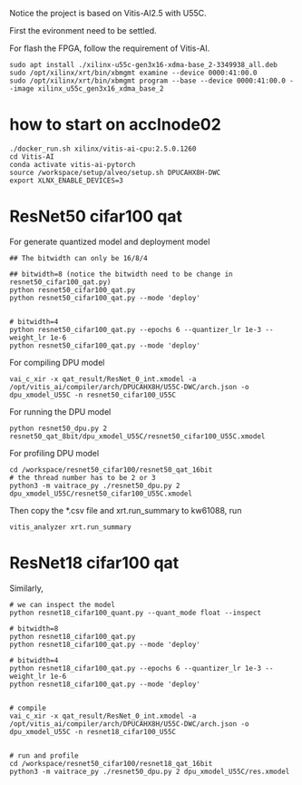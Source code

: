 Notice the project is based on Vitis-AI2.5 with U55C.

First the evironment need to be settled.

For flash the FPGA, follow the requirement of Vitis-AI.

```
sudo apt install ./xilinx-u55c-gen3x16-xdma-base_2-3349938_all.deb
sudo /opt/xilinx/xrt/bin/xbmgmt examine --device 0000:41:00.0
sudo /opt/xilinx/xrt/bin/xbmgmt program --base --device 0000:41:00.0 --image xilinx_u55c_gen3x16_xdma_base_2
```


# how to start on acclnode02

```
./docker_run.sh xilinx/vitis-ai-cpu:2.5.0.1260
cd Vitis-AI
conda activate vitis-ai-pytorch
source /workspace/setup/alveo/setup.sh DPUCAHX8H-DWC
export XLNX_ENABLE_DEVICES=3
```


# ResNet50 cifar100 qat


For generate quantized model and deployment model

```
## The bitwidth can only be 16/8/4

## bitwidth=8 (notice the bitwidth need to be change in resnet50_cifar100_qat.py)
python resnet50_cifar100_qat.py
python resnet50_cifar100_qat.py --mode 'deploy'


# bitwidth=4
python resnet50_cifar100_qat.py --epochs 6 --quantizer_lr 1e-3 --weight_lr 1e-6
python resnet50_cifar100_qat.py --mode 'deploy'
```

For compiling DPU model

```
vai_c_xir -x qat_result/ResNet_0_int.xmodel -a /opt/vitis_ai/compiler/arch/DPUCAHX8H/U55C-DWC/arch.json -o dpu_xmodel_U55C -n resnet50_cifar100_U55C
```


For running the DPU model 

```
python resnet50_dpu.py 2  resnet50_qat_8bit/dpu_xmodel_U55C/resnet50_cifar100_U55C.xmodel
```


For profiling DPU model

```
cd /workspace/resnet50_cifar100/resnet50_qat_16bit
# the thread number has to be 2 or 3
python3 -m vaitrace_py ./resnet50_dpu.py 2 dpu_xmodel_U55C/resnet50_cifar100_U55C.xmodel
```

Then copy the *.csv file and xrt.run_summary to kw61088, run

```
vitis_analyzer xrt.run_summary
```


# ResNet18 cifar100 qat

Similarly,

```
# we can inspect the model
python resnet18_cifar100_quant.py --quant_mode float --inspect

# bitwidth=8
python resnet18_cifar100_qat.py
python resnet18_cifar100_qat.py --mode 'deploy'

# bitwidth=4
python resnet18_cifar100_qat.py --epochs 6 --quantizer_lr 1e-3 --weight_lr 1e-6
python resnet18_cifar100_qat.py --mode 'deploy'


# compile
vai_c_xir -x qat_result/ResNet_0_int.xmodel -a /opt/vitis_ai/compiler/arch/DPUCAHX8H/U55C-DWC/arch.json -o dpu_xmodel_U55C -n resnet18_cifar100_U55C


# run and profile
cd /workspace/resnet50_cifar100/resnet18_qat_16bit
python3 -m vaitrace_py ./resnet50_dpu.py 2 dpu_xmodel_U55C/res.xmodel

```


